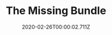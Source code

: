 ---
templateKey: blog-post
featuredpost: false
date: 2020-02-26T00:00:02.711Z
featuredimage: /img/The_Missing_Bundle.png
title: The Missing Bundle
description: Abandoned Jojamart
reward: Movie Theater
tags:
  - Silver quality Wine (any)
  - Dinosaur Mayonnaise
  - Prismatic Shard
  - Gold quality Ancient Fruit (5)
  - Gold or Iridium quality Void Salmon
  - Caviar
  - bundles
---